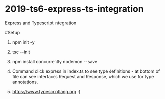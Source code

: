 # 2019-ts6-express-ts-integration
Express and Typescript integration

#Setup

1) npm init -y
2) tsc --init
3) npm install concurrently nodemon --save

4) Command click express in index.ts to see type definitions - at bottom of file can see interfaces Request and Response, which we use for type annotations.

5) https://www.typescriptlang.org   :)

